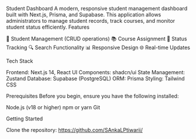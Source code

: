 Student Dashboard
A modern, responsive student management dashboard built with Next.js, Prisma, and Supabase. This application allows administrators to manage student records, track courses, and monitor student status efficiently.
Features

👥 Student Management (CRUD operations)
📚 Course Assignment
🎯 Status Tracking
🔍 Search Functionality
📊 Responsive Design
🌐 Real-time Updates

Tech Stack

Frontend: Next.js 14, React
UI Components: shadcn/ui
State Management: Zustand
Database: Supabase (PostgreSQL)
ORM: Prisma
Styling: Tailwind CSS

Prerequisites
Before you begin, ensure you have the following installed:

Node.js (v18 or higher)
npm or yarn
Git

Getting Started

Clone the repository:
https://github.com/SAnkaLPtiwarii/
